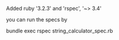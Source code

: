 Added ruby '3.2.3'
and 'rspec', '~> 3.4'

you can run the specs by 

bundle exec rspec string_calculator_spec.rb
